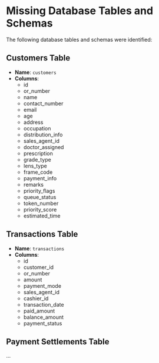 # Missing Database Tables and Schemas

The following database tables and schemas were identified:

## Customers Table
- **Name**: `customers`
- **Columns**: 
  - id
  - or_number
  - name
  - contact_number
  - email
  - age
  - address
  - occupation
  - distribution_info
  - sales_agent_id
  - doctor_assigned
  - prescription
  - grade_type
  - lens_type
  - frame_code
  - payment_info
  - remarks
  - priority_flags
  - queue_status
  - token_number
  - priority_score
  - estimated_time

## Transactions Table
- **Name**: `transactions`
- **Columns**:
  - id
  - customer_id
  - or_number
  - amount
  - payment_mode
  - sales_agent_id
  - cashier_id
  - transaction_date
  - paid_amount
  - balance_amount
  - payment_status

## Payment Settlements Table
...
